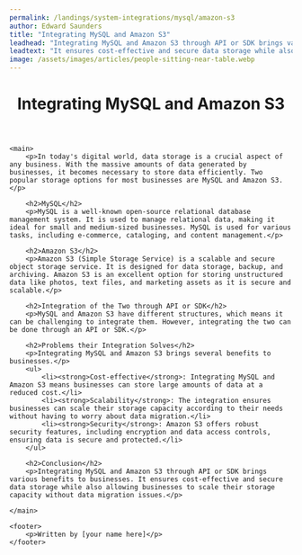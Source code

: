 ```yaml
---
permalink: /landings/system-integrations/mysql/amazon-s3
author: Edward Saunders
title: "Integrating MySQL and Amazon S3"
leadhead: "Integrating MySQL and Amazon S3 through API or SDK brings various benefits to businesses"
leadtext: "It ensures cost-effective and secure data storage while also allowing businesses to scale their storage capacity without data migration issues."
image: /assets/images/articles/people-sitting-near-table.webp
---
```

<div class="arttext">	<header>
		<h1>Integrating MySQL and Amazon S3</h1>
	</header>

	<main>
		<p>In today's digital world, data storage is a crucial aspect of any business. With the massive amounts of data generated by businesses, it becomes necessary to store data efficiently. Two popular storage options for most businesses are MySQL and Amazon S3.</p>

		<h2>MySQL</h2>
		<p>MySQL is a well-known open-source relational database management system. It is used to manage relational data, making it ideal for small and medium-sized businesses. MySQL is used for various tasks, including e-commerce, cataloging, and content management.</p>

		<h2>Amazon S3</h2>
		<p>Amazon S3 (Simple Storage Service) is a scalable and secure object storage service. It is designed for data storage, backup, and archiving. Amazon S3 is an excellent option for storing unstructured data like photos, text files, and marketing assets as it is secure and scalable.</p>

		<h2>Integration of the Two through API or SDK</h2>
		<p>MySQL and Amazon S3 have different structures, which means it can be challenging to integrate them. However, integrating the two can be done through an API or SDK.</p>

		<h2>Problems their Integration Solves</h2>
		<p>Integrating MySQL and Amazon S3 brings several benefits to businesses.</p>
		<ul>
			<li><strong>Cost-effective</strong>: Integrating MySQL and Amazon S3 means businesses can store large amounts of data at a reduced cost.</li>
			<li><strong>Scalability</strong>: The integration ensures businesses can scale their storage capacity according to their needs without having to worry about data migration.</li>
			<li><strong>Security</strong>: Amazon S3 offers robust security features, including encryption and data access controls, ensuring data is secure and protected.</li>
		</ul>

		<h2>Conclusion</h2>
		<p>Integrating MySQL and Amazon S3 through API or SDK brings various benefits to businesses. It ensures cost-effective and secure data storage while also allowing businesses to scale their storage capacity without data migration issues.</p>

	</main>

	<footer>
		<p>Written by [your name here]</p>
	</footer>
</div>
